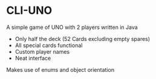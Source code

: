 # CLI-UNO
A simple game of UNO with 2 players written in Java

- Only half the deck (52 Cards excluding empty spares) 
- All special cards functional
- Custom player names
- Neat interface 

Makes use of enums and object orientation 
